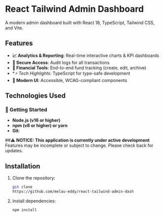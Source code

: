 # React Tailwind Admin Dashboard



A modern admin dashboard built with React 18, TypeScript, Tailwind CSS, and Vite.

## Features

- **📈 Analytics & Reporting**: Real-time interactive charts & KPI dashboards
- **🔐 Secure Access**: Audit logs for all transactions
- **💸 Financial Tools**: End-to-end fund tracking (create, edit, archive)
- **⚡ Tech Highlights*: TypeScript for type-safe development
- **🎨 Modern UI**: Accessible, WCAG-compliant components

## Technologies Used

### 🚀 Getting Started
- **Node.js (v16 or higher)**
- **npm (v8 or higher) or yarn**
- **Git**: 

 ##⚠️ **NOTICE: This application is currently under active development**  
Features may be incomplete or subject to change. Please check back for updates.

## Installation

1. Clone the repository:
   ```bash
   git clone
   https://github.com/melau-eddy/react-tailwind-admin-dash
2. Install dependencies:
   ```bash
   npm install

